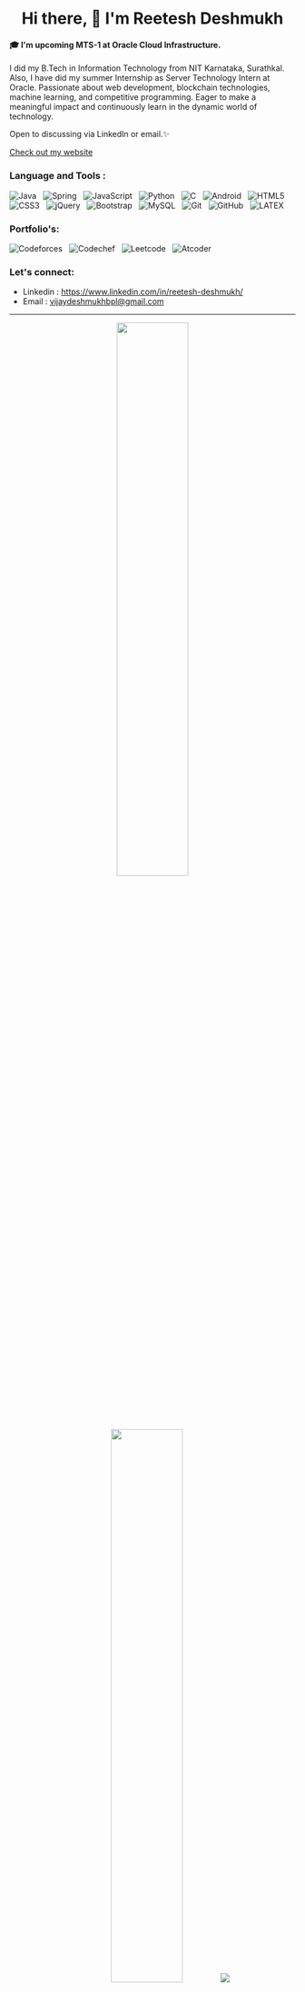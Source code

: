 <h1 align="center"> Hi there, 👋 I'm Reetesh Deshmukh</h1>


#### 🎓 I'm upcoming MTS-1 at Oracle Cloud Infrastructure.

I did my B.Tech in Information Technology from NIT Karnataka, Surathkal. Also, I have did my summer Internship as Server Technology Intern at Oracle.
Passionate about web development, blockchain technologies, machine learning, and competitive programming. Eager to make a meaningful impact and continuously learn in the dynamic world of technology. 

Open to discussing via LinkedIn or email.✨

[Check out my website](https://reetesh-deshmukh.netlify.app/)
<br/>

### Language and Tools : 

![Java](https://img.shields.io/badge/-Java-black?logo=java&style=social)&nbsp;&nbsp;
![Spring](https://img.shields.io/badge/-Spring%20Framework-black?logo=spring&style=social)&nbsp;&nbsp;
![JavaScript](https://img.shields.io/badge/-JavaScript-black?logo=javascript&style=social)&nbsp;&nbsp;
![Python](https://img.shields.io/badge/-Python-black?logo=Python&style=social)&nbsp;&nbsp;
![C](https://img.shields.io/badge/-C-black?logo=c&style=social)&nbsp;&nbsp;
![Android](https://img.shields.io/badge/-Android-black?logo=android&style=social)&nbsp;&nbsp;
![HTML5](https://img.shields.io/badge/-HTML5-black?logo=html5&style=social)&nbsp;&nbsp;
![CSS3](https://img.shields.io/badge/-CSS3-black?logo=css3&style=social)&nbsp;&nbsp;
![jQuery](https://img.shields.io/badge/-jQuery-black?logo=jquery&style=social)&nbsp;&nbsp;
![Bootstrap](https://img.shields.io/badge/-Bootstrap-black?logo=bootstrap&style=social)&nbsp;&nbsp;
![MySQL](https://img.shields.io/badge/-MySQL-black?logo=mysql&style=social)&nbsp;&nbsp;
![Git](https://img.shields.io/badge/-Git-black?logo=git&style=social)&nbsp;&nbsp;
![GitHub](https://img.shields.io/badge/-GitHub-black?logo=github&style=social)&nbsp;&nbsp;
![LATEX](https://img.shields.io/badge/-LATEX-black?logo=latex&style=social)&nbsp;&nbsp;

###  Portfolio's: 

![Codeforces](https://img.shields.io/badge/-Codeforces-black?logo=Codeforces&style=social)&nbsp;&nbsp;
![Codechef](https://img.shields.io/badge/-Codechef-black?logo=Codechef&style=social)&nbsp;&nbsp;
![Leetcode](https://img.shields.io/badge/-Leetcode-black?logo=Leetcode&style=social)&nbsp;&nbsp;
![Atcoder](https://img.shields.io/badge/-Atcoder-black?logo=Kofi&style=social)&nbsp;&nbsp;

### Let's connect:
- Linkedin : https://www.linkedin.com/in/reetesh-deshmukh/
- Email : vijaydeshmukhbpl@gmail.com

---

<p align="center">
  <img height="50%" width="auto" src ="https://github-readme-stats.vercel.app/api?username=REETESHDESHMUKH&show_icons=true&count_private=true&theme=catppuccin_latte&hide_border=true&hide=issues,contribs&bg_color=00000000">
  <img height="50%" width="auto" src ="https://github-readme-stats.vercel.app/api/top-langs/?username=REETESHDESHMUKH&layout=compact&hide_border=true&theme=catppuccin_latte&bg_color=00000000&langs_count=6&hide=jupyter%20notebook,tex,css,php&exclude_repo=Pacman-AI">
  <img src ="https://github-readme-streak-stats.herokuapp.com?user=REETESHDESHMUKH&theme=catppuccin_latte&hide_border=true&background=FFFFFF00">
  <br>
</p>
